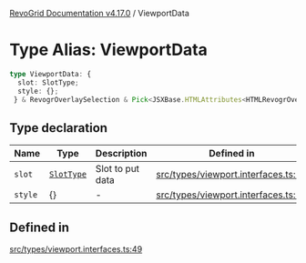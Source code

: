[RevoGrid Documentation v4.17.0](README.md) / ViewportData

# Type Alias: ViewportData

```ts
type ViewportData: {
  slot: SlotType;
  style: {};
 } & RevogrOverlaySelection & Pick<JSXBase.HTMLAttributes<HTMLRevogrOverlaySelectionElement>, "ref"> & Pick<JSXBase.HTMLAttributes<HTMLRevogrDataElement>, "ref"> & RevogrData;
```

## Type declaration

| Name | Type | Description | Defined in |
| ------ | ------ | ------ | ------ |
| `slot` | [`SlotType`](TypeAlias.SlotType.md) | Slot to put data | [src/types/viewport.interfaces.ts:51](https://github.com/revolist/revogrid/blob/4911b401b4ed4a1ad4f684e9c38c48b1c7ad2346/src/types/viewport.interfaces.ts#L51) |
| `style` | \{\} | - | [src/types/viewport.interfaces.ts:52](https://github.com/revolist/revogrid/blob/4911b401b4ed4a1ad4f684e9c38c48b1c7ad2346/src/types/viewport.interfaces.ts#L52) |

## Defined in

[src/types/viewport.interfaces.ts:49](https://github.com/revolist/revogrid/blob/4911b401b4ed4a1ad4f684e9c38c48b1c7ad2346/src/types/viewport.interfaces.ts#L49)

